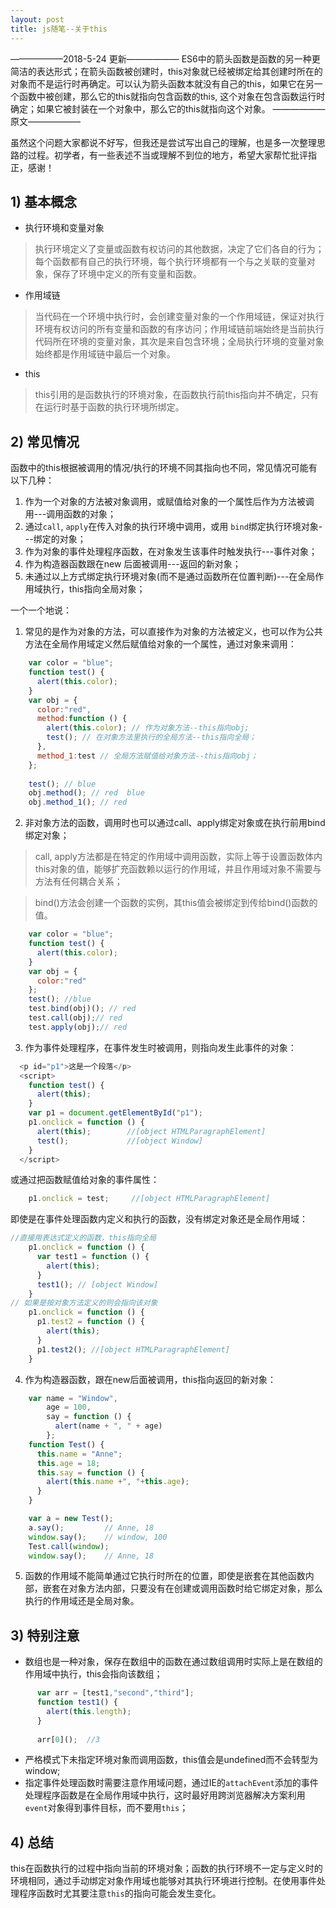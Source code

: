 ```yaml
---
layout: post
title: js随笔--关于this
---
```

——————2018-5-24 更新——————
ES6中的箭头函数是函数的另一种更简洁的表达形式；在箭头函数被创建时，this对象就已经被绑定给其创建时所在的对象而不是运行时再确定。可以认为箭头函数本就没有自己的this，如果它在另一个函数中被创建，那么它的this就指向包含函数的this, 这个对象在包含函数运行时确定；如果它被封装在一个对象中，那么它的this就指向这个对象。
——————原文——————

虽然这个问题大家都说不好写，但我还是尝试写出自己的理解，也是多一次整理思路的过程。初学者，有一些表述不当或理解不到位的地方，希望大家帮忙批评指正，感谢！

## 1) 基本概念
+ 执行环境和变量对象
> 执行环境定义了变量或函数有权访问的其他数据，决定了它们各自的行为；每个函数都有自己的执行环境，每个执行环境都有一个与之关联的变量对象，保存了环境中定义的所有变量和函数。
+ 作用域链
>当代码在一个环境中执行时，会创建变量对象的一个作用域链，保证对执行环境有权访问的所有变量和函数的有序访问；作用域链前端始终是当前执行代码所在环境的变量对象，其次是来自包含环境；全局执行环境的变量对象始终都是作用域链中最后一个对象。
+ this
>this引用的是函数执行的环境对象，在函数执行前this指向并不确定，只有在运行时基于函数的执行环境所绑定。

## 2) 常见情况
函数中的this根据被调用的情况/执行的环境不同其指向也不同，常见情况可能有以下几种：

1. 作为一个对象的方法被对象调用，或赋值给对象的一个属性后作为方法被调用---调用函数的对象；
2. 通过`call`, `apply`在传入对象的执行环境中调用，或用 `bind`绑定执行环境对象---绑定的对象；
3. 作为对象的事件处理程序函数，在对象发生该事件时触发执行---事件对象；
4. 作为构造器函数跟在new 后面被调用---返回的新对象；
5. 未通过以上方式绑定执行环境对象(而不是通过函数所在位置判断)---在全局作用域执行，this指向全局对象；

一个一个地说：

1. 常见的是作为对象的方法，可以直接作为对象的方法被定义，也可以作为公共方法在全局作用域定义然后赋值给对象的一个属性，通过对象来调用：
```javascript
    var color = "blue";
    function test() {
      alert(this.color);
    }
    var obj = {
      color:"red",
      method:function () {
        alert(this.color); // 作为对象方法--this指向obj;
        test(); // 在对象方法里执行的全局方法--this指向全局；
      },
      method_1:test // 全局方法赋值给对象方法--this指向obj；
    };
    
    test(); // blue 
    obj.method(); // red  blue 
    obj.method_1(); // red 

```
2. 非对象方法的函数，调用时也可以通过call、apply绑定对象或在执行前用bind绑定对象；
>call, apply方法都是在特定的作用域中调用函数，实际上等于设置函数体内this对象的值，能够扩充函数赖以运行的作用域，并且作用域对象不需要与方法有任何耦合关系；

>bind()方法会创建一个函数的实例，其this值会被绑定到传给bind()函数的值。
```javascript
    var color = "blue";
    function test() {
      alert(this.color);
    }
    var obj = {
      color:"red"
    };
    test(); //blue
    test.bind(obj)(); // red
    test.call(obj);// red
    test.apply(obj);// red
```
3. 作为事件处理程序，在事件发生时被调用，则指向发生此事件的对象：
```javascript
  <p id="p1">这是一个段落</p>
  <script>
    function test() {
      alert(this);
    }
    var p1 = document.getElementById("p1");
    p1.onclick = function () {
      alert(this);        //[object HTMLParagraphElement]
      test();             //[object Window]
    }
  </script>

```
或通过把函数赋值给对象的事件属性：
```javascript
    p1.onclick = test;     //[object HTMLParagraphElement]
```
即使是在事件处理函数内定义和执行的函数，没有绑定对象还是全局作用域：
```javascript
//直接用表达式定义的函数，this指向全局
    p1.onclick = function () {
      var test1 = function () {
        alert(this);
      }
      test1(); // [object Window]
    }
// 如果是按对象方法定义的则会指向该对象
    p1.onclick = function () {
      p1.test2 = function () {
        alert(this);
      }
      p1.test2(); //[object HTMLParagraphElement]
    }
```

4. 作为构造器函数，跟在new后面被调用，this指向返回的新对象：
```javascript
    var name = "Window",
        age = 100,
        say = function () {
          alert(name + ", " + age)
        };
    function Test() {
      this.name = "Anne";
      this.age = 18;
      this.say = function () {
        alert(this.name +", "+this.age);
      }
    }

    var a = new Test(); 
    a.say();         // Anne, 18
    window.say();    // window, 100
    Test.call(window);
    window.say();    // Anne, 18
```
5. 函数的作用域不能简单通过它执行时所在的位置，即使是嵌套在其他函数内部，嵌套在对象方法内部，只要没有在创建或调用函数时给它绑定对象，那么执行的作用域还是全局对象。

## 3) 特别注意
+ 数组也是一种对象，保存在数组中的函数在通过数组调用时实际上是在数组的作用域中执行，this会指向该数组；
```javascript
      var arr = [test1,"second","third"];
      function test1() {
        alert(this.length);
      }
      
      arr[0]();  //3
```
+ 严格模式下未指定环境对象而调用函数，this值会是undefined而不会转型为window;
+ 指定事件处理函数时需要注意作用域问题，通过IE的`attachEvent`添加的事件处理程序函数是在全局作用域中执行，这时最好用跨浏览器解决方案利用`event`对象得到事件目标，而不要用`this`；

## 4) 总结
this在函数执行的过程中指向当前的环境对象；函数的执行环境不一定与定义时的环境相同，通过手动绑定对象作用域也能够对其执行环境进行控制。在使用事件处理程序函数时尤其要注意`this`的指向可能会发生变化。

